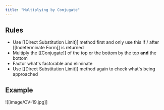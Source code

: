 ```yaml
---
title: "Multiplying by Conjugate"
---
```

## Rules
- Use [[Direct Substitution Limit]] method first and only use this if / after [[Indeterminate Form]] is returned
- Multiply the [[Conjugate]] of the top or the bottom by the top **and** the bottom
- Factor what's factorable and eliminate
- Use [[Direct Substitution Limit]] method again to check what's being approached

## Example

![[image/CV-19.jpg]]
